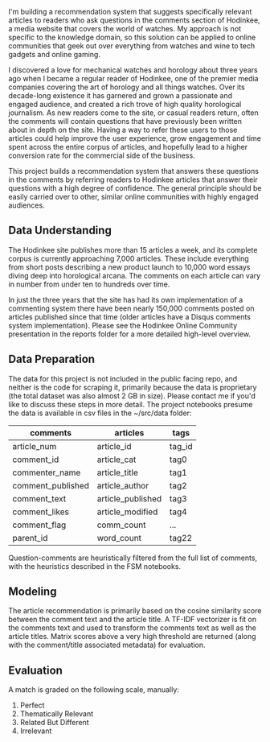 I'm building a recommendation system that suggests specifically relevant articles to readers who ask questions in the comments section of Hodinkee, a media website that covers the world of watches. My approach is not specific to the knowledge domain, so this solution can be applied to online communities that geek out over everything from watches and wine to tech gadgets and online gaming.

I discovered a love for mechanical watches and horology about three years ago when I became a regular reader of Hodinkee, one of the premier media companies covering the art of horology and all things watches. Over its decade-long existence it has garnered and grown a passionate and engaged audience, and created a rich trove of high quality horological journalism.
As new readers come to the site, or casual readers return, often the comments will contain questions that have previously been written about in depth on the site. Having a way to refer these users to those articles could help improve the user experience, grow engagement and time spent across the entire corpus of articles, and hopefully lead to a higher conversion rate for the commercial side of the business.

This project builds a recommendation system that answers these questions in the comments by referring readers to Hodinkee articles that answer their questions with a high degree of confidence. The general principle should be easily carried over to other, similar online communities with highly engaged audiences.

## Data Understanding
The Hodinkee site publishes more than 15 articles a week, and its complete corpus is currently approaching 7,000 articles. These include everything from short posts describing a new product launch to 10,000 word essays diving deep into horological arcana. The comments on each article can vary in number from under ten to hundreds over time. 

In just the three years that the site has had its own implementation of a commenting system there have been nearly 150,000 comments posted on articles published since that time (older articles have a Disqus comments system implementation). Please see the Hodinkee Online Community presentation in the reports folder for a more detailed high-level overview.

## Data Preparation
The data for this project is not included in the public facing repo, and neither is the code for scraping it, primarily because the data is proprietary (the total dataset was also almost 2 GB in size). Please contact me if you'd like to discuss these steps in more detail. The project notebooks presume the data is available in csv files in the ~/src/data folder:

| comments	| articles	| tags |
| --- | --- | --- |
| article_num	| article_id	| tag_id |
| comment_id	| article_cat	| tag0 |
| commenter_name	| article_title	| tag1 |
| comment_published	| article_author	| tag2 |
| comment_text	| article_published	| tag3 |
| comment_likes	| article_modified	| tag4 |
| comment_flag	| comm_count	| ... |
| parent_id	| word_count	| tag22 |

Question-comments are heuristically filtered from the full list of comments, with the heuristics described in the FSM notebooks.

## Modeling
The article recommendation is primarily based on the cosine similarity score between the comment text and the article title. A TF-IDF vectorizer is fit on the comments text and used to transform the comments text as well as the article titles. Matrix scores above a very high threshold are returned (along with the comment/title associated metadata) for evaluation.

## Evaluation
A match is graded on the following scale, manually:
1. Perfect
2. Thematically Relevant
3. Related But Different
4. Irrelevant
